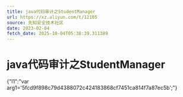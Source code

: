 ```yaml
---
title: java代码审计之StudentManager
url: https://xz.aliyun.com/t/12105
source: 先知安全技术社区
date: 2023-02-04
fetch_date: 2025-10-04T05:38:39.311389
---
```


# java代码审计之StudentManager

{"l1":"var arg1='5fcd9f898c79d4388072c424183868cf7451ca814f7a87ec5b';"}